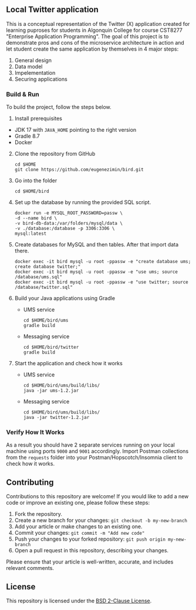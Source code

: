 ## Local Twitter application
This is a conceptual representation of the Twitter (X) application created for learning puproses for students in Algonquin College for course CST8277 "Enterprise Application Programming". The goal of this project is to demonstrate pros and cons of the microservice architecture in action and let student create the same application by themselves in 4 major steps:
1. General design
2. Data model
3. Impelementation
4. Securing applications

### Build & Run

To build the project, follow the steps below.
1. Install prerequisites
  - JDK 17 with `JAVA_HOME` pointing to the right version
  - Gradle 8.7
  - Docker

2. Clone the repository from GitHub
    ```shell
    cd $HOME
    git clone https://github.com/eugenezimin/bird.git
    ```
2. Go into the folder
    ```shell
    cd $HOME/bird
    ```

3. Set up the database by running the provided SQL script.
    ```shell
    docker run -e MYSQL_ROOT_PASSWORD=passw \
    -d --name bird \
    -v bird-db-data:/var/folders/mysql/data \
    -v ./database:/database -p 3306:3306 \
    mysql:latest
    ```

4. Create databases for MySQL and then tables. After that import data there.
    ```shell
    docker exec -it bird mysql -u root -ppassw -e "create database ums; create database twitter;"
    docker exec -it bird mysql -u root -ppassw -e "use ums; source /database/ums.sql"
    docker exec -it bird mysql -u root -ppassw -e "use twitter; source /database/twitter.sql"
    ```

5. Build your Java applications using Gradle
    - UMS service
        ```shell
        cd $HOME/bird/ums
        gradle build
        ```
    - Messaging service
        ```shell
        cd $HOME/bird/twitter
        gradle build
        ```

6. Start the application and check how it works
    - UMS service
        ```shell
        cd $HOME/bird/ums/build/libs/
        java -jar ums-1.2.jar
        ```
    - Messaging service
        ```shell
        cd $HOME/bird/ums/build/libs/
        java -jar twitter-1.2.jar
        ```

### Verify How It Works
As a result you should have 2 separate services running on your local machine using ports `9000` and `9001` accordingly. Import Postman collections from the `requests` folder into your Postman/Hopscotch/Insomnia client to check how it works.

## Contributing 
Contributions to this repository are welcome! If you would like to add a new code or improve an existing one, please follow these steps: 
1. Fork the repository. 
2. Create a new branch for your changes: `git checkout -b my-new-branch` 
3. Add your article or make changes to an existing one. 
4. Commit your changes: `git commit -m "Add new code"` 
5. Push your changes to your forked repository: `git push origin my-new-branch` 
6. Open a pull request in this repository, describing your changes. 

Please ensure that your article is well-written, accurate, and includes relevant comments. 

## License 
This repository is licensed under the [BSD 2-Clause License](LICENSE).
